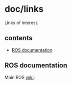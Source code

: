 doc/links
=========

Links of interest.

contents
--------
* [ROS documentation](#ROS-documentation)

ROS documentation
-----------------

Main ROS [wiki](http://wiki.ros.org/).
